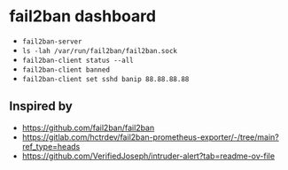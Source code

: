 # fail2ban dashboard

- `fail2ban-server`
- `ls -lah /var/run/fail2ban/fail2ban.sock`
- `fail2ban-client status --all`
- `fail2ban-client banned`
- `fail2ban-client set sshd banip 88.88.88.88`

## Inspired by

- https://github.com/fail2ban/fail2ban
- https://gitlab.com/hctrdev/fail2ban-prometheus-exporter/-/tree/main?ref_type=heads
- https://github.com/VerifiedJoseph/intruder-alert?tab=readme-ov-file